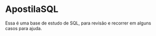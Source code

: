 # ApostilaSQL
Essa é uma base de estudo de SQL, para revisão e recorrer em alguns casos para ajuda.
